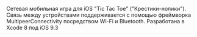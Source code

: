 Сетевая мобильная игра для iOS "Tic Tac Toe" ("Крестики-нолики").
Связь между устройствами поддерживается с помощью фреймворка MultipeerConnectivity посредством Wi-Fi и Bluetooth.
Разработана в Xcode 8 под iOS 9.3

